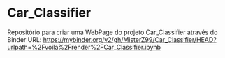 # Car_Classifier
Repositório para criar uma WebPage do projeto Car_Classifier através do Binder
URL:
https://mybinder.org/v2/gh/MisterZ99/Car_Classifier/HEAD?urlpath=%2Fvoila%2Frender%2FCar_Classifier.ipynb
